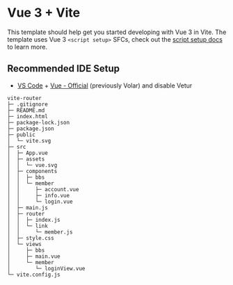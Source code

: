 # Vue 3 + Vite

This template should help get you started developing with Vue 3 in Vite. The template uses Vue 3 `<script setup>` SFCs, check out the [script setup docs](https://v3.vuejs.org/api/sfc-script-setup.html#sfc-script-setup) to learn more.

## Recommended IDE Setup

- [VS Code](https://code.visualstudio.com/) + [Vue - Official](https://marketplace.visualstudio.com/items?itemName=Vue.volar) (previously Volar) and disable Vetur

```
vite-router
├─ .gitignore
├─ README.md
├─ index.html
├─ package-lock.json
├─ package.json
├─ public
│  └─ vite.svg
├─ src
│  ├─ App.vue
│  ├─ assets
│  │  └─ vue.svg
│  ├─ components
│  │  ├─ bbs
│  │  └─ member
│  │     ├─ account.vue
│  │     ├─ info.vue
│  │     └─ login.vue
│  ├─ main.js
│  ├─ router
│  │  ├─ index.js
│  │  └─ link
│  │     └─ member.js
│  ├─ style.css
│  └─ views
│     ├─ bbs
│     ├─ main.vue
│     └─ member
│        └─ loginView.vue
└─ vite.config.js

```